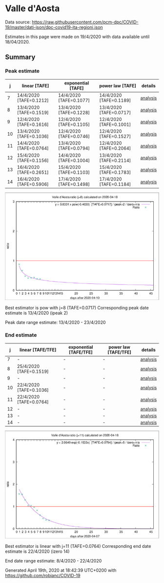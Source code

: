 # Valle d'Aosta


Data source: https://raw.githubusercontent.com/pcm-dpc/COVID-19/master/dati-json/dpc-covid19-ita-regioni.json

Estimates in this page were made on 19/4/2020 with data available until 18/04/2020.


## Summary 

### Peak estimate 
|j|linear [TAFE]|exponential [TAFE]|power law [TAFE]|details|
|---|----|-----------|---------|-------|
|7|14/4/2020 [TAFE=0.1212]|14/4/2020 [TAFE=0.1077]|14/4/2020 [TAFE=0.1189]|[analysis](COVID-19_valle_d'aosta_j7_2020-04-18.md)|
|8|13/4/2020 [TAFE=0.1519]|13/4/2020 [TAFE=0.1228]|13/4/2020 [TAFE=0.0717]|[analysis](COVID-19_valle_d'aosta_j8_2020-04-18.md)|
|9|12/4/2020 [TAFE=0.1616]|12/4/2020 [TAFE=0.1105]|12/4/2020 [TAFE=0.1001]|[analysis](COVID-19_valle_d'aosta_j9_2020-04-18.md)|
|10|13/4/2020 [TAFE=0.1036]|12/4/2020 [TAFE=0.0746]|12/4/2020 [TAFE=0.1527]|[analysis](COVID-19_valle_d'aosta_j10_2020-04-18.md)|
|11|14/4/2020 [TAFE=0.0764]|13/4/2020 [TAFE=0.0794]|12/4/2020 [TAFE=0.2064]|[analysis](COVID-19_valle_d'aosta_j11_2020-04-18.md)|
|12|15/4/2020 [TAFE=0.1156]|14/4/2020 [TAFE=0.1004]|13/4/2020 [TAFE=0.2114]|[analysis](COVID-19_valle_d'aosta_j12_2020-04-18.md)|
|13|16/4/2020 [TAFE=0.2651]|15/4/2020 [TAFE=0.1103]|15/4/2020 [TAFE=0.1783]|[analysis](COVID-19_valle_d'aosta_j13_2020-04-18.md)|
|14|16/4/2020 [TAFE=0.5906]|17/4/2020 [TAFE=0.1498]|17/4/2020 [TAFE=0.1184]|[analysis](COVID-19_valle_d'aosta_j14_2020-04-18.md)|

![best peak estimate](COVID-19_valle_d'aosta_j8_2020-04-18.png)

Best estimator is pow with j=8 (TAFE=0.0717)
Corresponding peak date estimate is 13/4/2020 (ipeak 2)


Peak date range estimate: 13/4/2020 - 23/4/2020

### End estimate 
|j|linear [TAFE/TFE]|exponential [TAFE/TFE]|power law [TAFE/TFE]|details|
|---|----|-----------|---------|-------|
|7|-|-|-|[analysis](COVID-19_valle_d'aosta_j7_2020-04-18.md)|
|8|25/4/2020 [TAFE=0.1519]|-|-|[analysis](COVID-19_valle_d'aosta_j8_2020-04-18.md)|
|9|-|-|-|[analysis](COVID-19_valle_d'aosta_j9_2020-04-18.md)|
|10|22/4/2020 [TAFE=0.1036]|-|-|[analysis](COVID-19_valle_d'aosta_j10_2020-04-18.md)|
|11|22/4/2020 [TAFE=0.0764]|-|-|[analysis](COVID-19_valle_d'aosta_j11_2020-04-18.md)|
|12|-|-|-|[analysis](COVID-19_valle_d'aosta_j12_2020-04-18.md)|
|13|-|-|-|[analysis](COVID-19_valle_d'aosta_j13_2020-04-18.md)|
|14|-|-|-|[analysis](COVID-19_valle_d'aosta_j14_2020-04-18.md)|

![best zero estimate](COVID-19_valle_d'aosta_j11_2020-04-18.png)

Best estimator is linear with j=11 (TAFE=0.0764)
Corresponding end date estimate is 22/4/2020 (izero 14)


End date range estimate: 8/4/2020 - 22/4/2020

Generated April 19th, 2020 at 18:42:39 UTC+0200 with https://github.com/robianc/COVID-19
